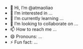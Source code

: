- 👋 Hi, I’m @atmaoliao
- 👀 I’m interested in ...
- 🌱 I’m currently learning ...
- 💞️ I’m looking to collaborate on ...
- 📫 How to reach me ...
- 😄 Pronouns: ...
- ⚡ Fun fact: ...

<!---
atmaoliao/atmaoliao is a ✨ special ✨ repository because its `README.md` (this file) appears on your GitHub profile.
You can click the Preview link to take a look at your changes.
--->
